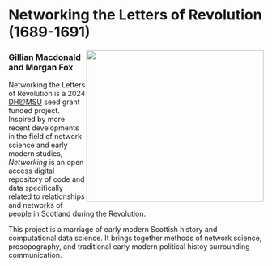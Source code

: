 <div class="home">
    <h1>Networking the Letters of Revolution (1689-1691)</h1>
</div>
<div style= "float: right">
<img src="data/A_new_map_of_Scotland_with_the_roads_(8643653080) (1).jpg" width=350 height=300>
</div>

### Gillian Macdonald and Morgan Fox

Networking the Letters of Revolution is a 2024 [DH@MSU](https://digitalhumanities.msu.edu/) seed grant funded project. Inspired by more recent developments in the field of network science and early modern studies, _Networking_ is an open access digital repository of code and data specifically related to relationships and networks of people in Scotland during the Revolution. 

This project is a marriage of early modern Scottish history and computational data science. It brings together methods of network science, prosopography, and traditional early modern political histoy surrounding communication.
